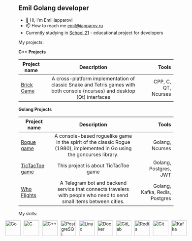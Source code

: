 ## Emil Golang developer

- 👋 Hi, I'm Emil Iapparov!
- 📫 How to reach me emil@iapparov.ru
- Currently studying in [School 21](https://21-school.ru/?ysclid=lvqdaw7w8i261317894) - educational project for developers



My projects:

<b> C++ Projects </b>

| Project name      | Description                | Tools |
| ------------- |:------------------------:| ------------------------:|
| [Brick Game](https://github.com/iapparov/Birck_Game)| A cross-platform implementation of classic Snake and Tetris games with both console (ncurses) and desktop (Qt) interfaces | CPP, C, QT, Ncurses|

<b>Golang Projects </b>

| Project name      | Description                | Tools |
| ------------- |:------------------------:| ------------------------:|
| [Rogue game](https://github.com/iapparov/Rogue_Game)| A console-based roguelike game in the spirit of the classic Rogue (1980), implemented in Go using the goncurses library. | Golang, Ncurses |
| [TicTacToe game](https://github.com/iapparov/TicTacToe)| This project is about TicTacToe game | Golang, Postgres, JWT|
| [Who Flights](https://github.com/iapparov/who_flights_telegram_bot_api)| A Telegram bot and backend service that connects travelers with people who need to send small items between cities. | Golang, Kafka, Redis, Postgres|

My skills:

<div style="display: flex; justify-content: center; align-items: center; flex-wrap: nowrap; gap: 10px;">
  <a href="https://go.dev/" target="_blank"><img src="https://profilinator.rishav.dev/skills-assets/go-original.svg" alt="Go" height="50" /></a>
  <a href="https://www.cprogramming.com/" target="_blank"><img src="https://profilinator.rishav.dev/skills-assets/c-original.svg" alt="C" height="50" /></a>
  <a href="https://www.cplusplus.com/" target="_blank"><img src="https://profilinator.rishav.dev/skills-assets/cplusplus-original.svg" alt="C++" height="50" /></a>
  <a href="https://www.postgresql.org/" target="_blank"><img src="https://profilinator.rishav.dev/skills-assets/postgresql-original-wordmark.svg" alt="PostgreSQL" height="50" /></a>
  <a href="https://www.linux.org/" target="_blank"><img src="https://profilinator.rishav.dev/skills-assets/linux-original.svg" alt="Linux" height="50" /></a>
  <a href="https://www.docker.com/" target="_blank"><img src="https://profilinator.rishav.dev/skills-assets/docker-original-wordmark.svg" alt="Docker" height="50" /></a>
  <a href="https://about.gitlab.com/" target="_blank"><img src="https://profilinator.rishav.dev/skills-assets/gitlab.svg" alt="GitLab" height="50" /></a>
  <a href="https://redis.io/" target="_blank"><img src="https://profilinator.rishav.dev/skills-assets/redis-original-wordmark.svg" alt="Redis" height="50" /></a>
  <a href="https://github.com/" target="_blank"><img src="https://profilinator.rishav.dev/skills-assets/git-scm-icon.svg" alt="Git" height="50" /></a>
  <a href="https://kafka.apache.org/" target="_blank"><img src="https://profilinator.rishav.dev/skills-assets/apache_kafka-icon.svg" alt="Kafka" height="50" /></a>
</div>
